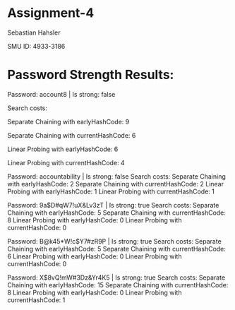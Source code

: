 # Assignment-4

Sebastian Hahsler

SMU ID: 4933-3186




Password Strength Results:
==========================

Password: account8 | Is strong: false

Search costs:

  Separate Chaining with earlyHashCode: 9
  
  Separate Chaining with currentHashCode: 6
  
  Linear Probing with earlyHashCode: 6
  
  Linear Probing with currentHashCode: 4
  

Password: accountability | Is strong: false
Search costs:
  Separate Chaining with earlyHashCode: 2
  Separate Chaining with currentHashCode: 2
  Linear Probing with earlyHashCode: 1
  Linear Probing with currentHashCode: 1

Password: 9a$D#qW7!uX&Lv3zT | Is strong: true
Search costs:
  Separate Chaining with earlyHashCode: 5
  Separate Chaining with currentHashCode: 8
  Linear Probing with earlyHashCode: 0
  Linear Probing with currentHashCode: 0

Password: B@k45*W!c$Y7#zR9P | Is strong: true
Search costs:
  Separate Chaining with earlyHashCode: 5
  Separate Chaining with currentHashCode: 6
  Linear Probing with earlyHashCode: 0
  Linear Probing with currentHashCode: 0

Password: X$8vQ!mW#3Dz&Yr4K5 | Is strong: true
Search costs:
  Separate Chaining with earlyHashCode: 15
  Separate Chaining with currentHashCode: 8
  Linear Probing with earlyHashCode: 0
  Linear Probing with currentHashCode: 1
